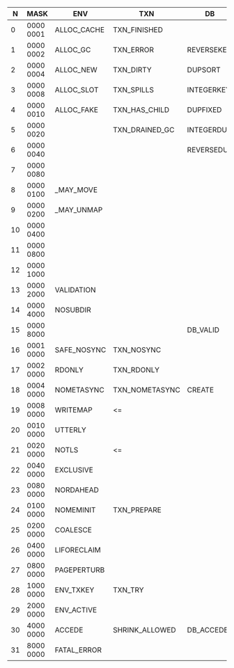 N |   MASK  | ENV       | TXN          | DB       | PUT       | DBI        | NODE    | PAGE     | MRESIZE |
--|---------|-----------|--------------|----------|-----------|------------|---------|----------|---------|
0 |0000 0001|ALLOC_CACHE|TXN_FINISHED  |          |           |DBI_DIRTY   |F_BIGDATA|P_BRANCH  |         |
1 |0000 0002|ALLOC_GC   |TXN_ERROR     |REVERSEKEY|F_SUBDATA  |DBI_STALE   |F_SUBDATA|P_LEAF    |         |
2 |0000 0004|ALLOC_NEW  |TXN_DIRTY     |DUPSORT   |           |DBI_FRESH   |F_DUPDATA|P_OVERFLOW|         |
3 |0000 0008|ALLOC_SLOT |TXN_SPILLS    |INTEGERKEY|           |DBI_CREAT   |         |P_META    |         |
4 |0000 0010|ALLOC_FAKE |TXN_HAS_CHILD |DUPFIXED  |NOOVERWRITE|DBI_VALID   |         |P_BAD     |         |
5 |0000 0020|           |TXN_DRAINED_GC|INTEGERDUP|NODUPDATA  |DBI_USRVALID|         |P_LEAF2   |         |
6 |0000 0040|           |              |REVERSEDUP|CURRENT    |DBI_DUPDATA |         |P_SUBP    |         |
7 |0000 0080|           |              |          |ALLDUPS    |DBI_AUDITED |         |          |         |
8 |0000 0100| _MAY_MOVE |              |          |           |            |         |          | <=      |
9 |0000 0200| _MAY_UNMAP|              |          |           |            |         |          | <=      |
10|0000 0400|           |              |          |           |            |         |          |         |
11|0000 0800|           |              |          |           |            |         |          |         |
12|0000 1000|           |              |          |           |            |         |          |         |
13|0000 2000|VALIDATION |              |          |           |            |         |P_SPILLED |         |
14|0000 4000|NOSUBDIR   |              |          |           |            |         |P_LOOSE   |         |
15|0000 8000|           |              |DB_VALID  |NOSPILL    |            |         |P_FROZEN  |         |
16|0001 0000|SAFE_NOSYNC|TXN_NOSYNC    |          |RESERVE    |            |RESERVE  |          |         |
17|0002 0000|RDONLY     |TXN_RDONLY    |          |APPEND     |            |APPEND   |          | <=      |
18|0004 0000|NOMETASYNC |TXN_NOMETASYNC|CREATE    |APPENDDUP  |            |         |          |         |
19|0008 0000|WRITEMAP   |<=            |          |MULTIPLE   |            |         |          | <=      |
20|0010 0000|UTTERLY    |              |          |           |            |         |          | <=      |
21|0020 0000|NOTLS      |<=            |          |           |            |         |          |         |
22|0040 0000|EXCLUSIVE  |              |          |           |            |         |          |         |
23|0080 0000|NORDAHEAD  |              |          |           |            |         |          |         |
24|0100 0000|NOMEMINIT  |TXN_PREPARE   |          |           |            |         |          |         |
25|0200 0000|COALESCE   |              |          |           |            |         |          |         |
26|0400 0000|LIFORECLAIM|              |          |           |            |         |          |         |
27|0800 0000|PAGEPERTURB|              |          |           |            |         |          |         |
28|1000 0000|ENV_TXKEY  |TXN_TRY       |          |           |            |         |          |         |
29|2000 0000|ENV_ACTIVE |              |          |           |            |         |          |         |
30|4000 0000|ACCEDE     |SHRINK_ALLOWED|DB_ACCEDE |           |            |         |          |         |
31|8000 0000|FATAL_ERROR|              |          |           |            |         |          |         |
